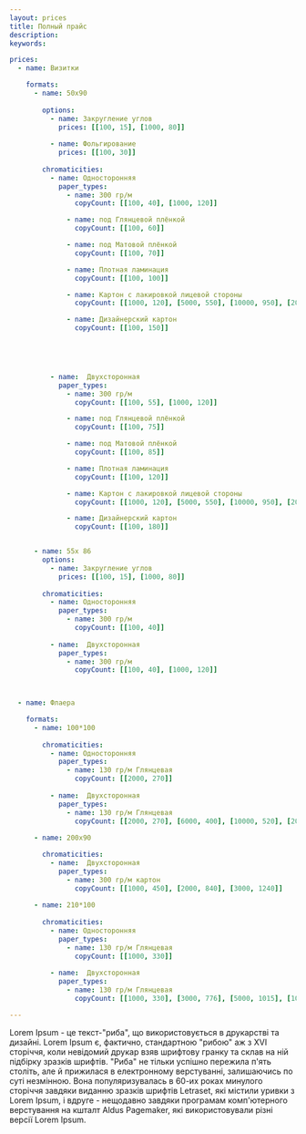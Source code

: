 ```yaml
---
layout: prices
title: Полный прайс 
description:
keywords:

prices:
  - name: Визитки

    formats:
      - name: 50x90
 
        options:
          - name: Закругление углов
            prices: [[100, 15], [1000, 80]]
 
          - name: Фольгирование
            prices: [[100, 30]]
 
        chromaticities:
          - name: Односторонняя
            paper_types:
              - name: 300 гр/м 
                copyCount: [[100, 40], [1000, 120]]

              - name: под Глянцевой плёнкой
                copyCount: [[100, 60]] 

              - name: под Матовой плёнкой
                copyCount: [[100, 70]]

              - name: Плотная ламинация
                copyCount: [[100, 100]]

              - name: Картон с лакировкой лицевой стороны
                copyCount: [[1000, 120], [5000, 550], [10000, 950], [20000, 1700]]

              - name: Дизайнерский картон
                copyCount: [[100, 150]]

 



          - name:  Двухсторонная
            paper_types:
              - name: 300 гр/м 
                copyCount: [[100, 55], [1000, 120]]

              - name: под Глянцевой плёнкой
                copyCount: [[100, 75]]

              - name: под Матовой плёнкой
                copyCount: [[100, 85]]

              - name: Плотная ламинация
                copyCount: [[100, 120]]

              - name: Картон с лакировкой лицевой стороны
                copyCount: [[1000, 120], [5000, 550], [10000, 950], [20000, 1700]]

              - name: Дизайнерский картон
                copyCount: [[100, 180]]    


      - name: 55x 86 
        options:
          - name: Закругление углов
            prices: [[100, 15], [1000, 80]]
 
        chromaticities:
          - name: Односторонняя
            paper_types:
              - name: 300 гр/м
                copyCount: [[100, 40]]
 
          - name:  Двухсторонная
            paper_types:
              - name: 300 гр/м
                copyCount: [[100, 40], [1000, 120]]
 


  - name: Флаера

    formats:
      - name: 100*100
 
        chromaticities:
          - name: Односторонняя
            paper_types:
              - name: 130 гр/м Глянцевая
                copyCount: [[2000, 270]]
 
          - name:  Двухсторонная
            paper_types:
              - name: 130 гр/м Глянцевая
                copyCount: [[2000, 270], [6000, 400], [10000, 520], [20000, 820], [40000, 1520]]
 
      - name: 200x90 

        chromaticities:
          - name:  Двухсторонная
            paper_types:
              - name: 300 гр/м картон
                copyCount: [[1000, 450], [2000, 840], [3000, 1240]]
 
      - name: 210*100
 
        chromaticities:
          - name: Односторонняя
            paper_types:
              - name: 130 гр/м Глянцевая
                copyCount: [[1000, 330]]
 
          - name:  Двухсторонная
            paper_types:
              - name: 130 гр/м Глянцевая
                copyCount: [[1000, 330], [3000, 776], [5000, 1015], [10000, 1350], [20000, 2400], [40000, 3200]]

---
```


Lorem Ipsum - це текст-"риба", що використовується в друкарстві та дизайні. Lorem Ipsum є, фактично, стандартною "рибою" аж з XVI сторіччя, коли невідомий друкар взяв шрифтову гранку та склав на ній підбірку зразків шрифтів. "Риба" не тільки успішно пережила п'ять століть, але й прижилася в електронному верстуванні, залишаючись по суті незмінною. Вона популяризувалась в 60-их роках минулого сторіччя завдяки виданню зразків шрифтів Letraset, які містили уривки з Lorem Ipsum, і вдруге - нещодавно завдяки програмам комп'ютерного верстування на кшталт Aldus Pagemaker, які використовували різні версії Lorem Ipsum.
